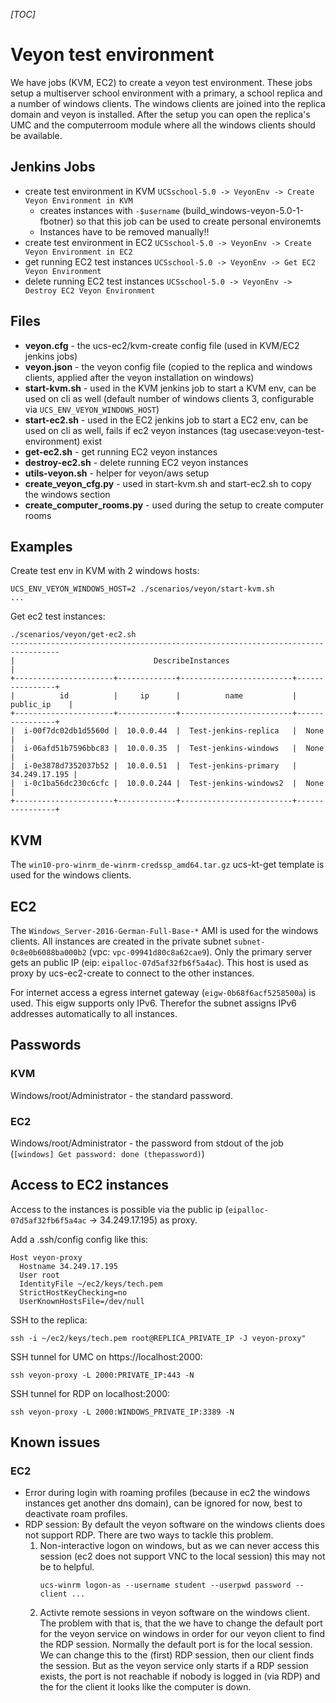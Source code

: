 _[TOC]_

# Veyon test environment

We have jobs (KVM, EC2) to create a veyon test environment. These jobs setup a
multiserver school environment with a primary, a school replica and a number
of windows clients. The windows clients are joined into the replica domain and
veyon is installed. After the setup you can open the replica's UMC and the
computerroom module where all the windows clients should be available.

## Jenkins Jobs

* create test environment in KVM `UCSschool-5.0 -> VeyonEnv -> Create Veyon Environment in KVM`
  * creates instances with `-$username` (build_windows-veyon-5.0-1-fbotner) so
    that this job can be used to create personal environemts
  * Instances have to be removed manually!!
* create test environment in EC2 `UCSschool-5.0 -> VeyonEnv -> Create Veyon Environment in EC2`
* get running EC2 test instances `UCSschool-5.0 -> VeyonEnv -> Get EC2 Veyon Environment`
* delete running EC2 test instances `UCSschool-5.0 -> VeyonEnv -> Destroy EC2 Veyon Environment`

## Files
* **veyon.cfg** - the ucs-ec2/kvm-create config file (used in KVM/EC2 jenkins jobs)
* **veyon.json** - the veyon config file (copied to the replica and windows clients, applied after the veyon installation on windows)
* **start-kvm.sh** - used in the KVM jenkins job to start a KVM env, can be used on cli as well (default number of windows clients 3, configurable via `UCS_ENV_VEYON_WINDOWS_HOST`)
* **start-ec2.sh** - used in the EC2 jenkins job to start a EC2 env, can be used on cli as well, fails if ec2 veyon instances (tag usecase:veyon-test-environment) exist
* **get-ec2.sh** - get running EC2 veyon instances
* **destroy-ec2.sh** - delete running EC2 veyon instances
* **utils-veyon.sh** - helper for veyon/aws setup
* **create_veyon_cfg.py** - used in start-kvm.sh and start-ec2.sh to copy the windows section
* **create_computer_rooms.py** - used during the setup to create computer rooms

## Examples

Create test env in KVM with 2 windows hosts:
```
UCS_ENV_VEYON_WINDOWS_HOST=2 ./scenarios/veyon/start-kvm.sh
...
```
Get ec2 test instances:
```
./scenarios/veyon/get-ec2.sh
---------------------------------------------------------------------------------
|                               DescribeInstances                               |
+----------------------+-------------+-------------------------+----------------+
|          id          |     ip      |          name           |   public_ip    |
+----------------------+-------------+-------------------------+----------------+
|  i-00f7dc02db1d5560d |  10.0.0.44  |  Test-jenkins-replica   |  None          |
|  i-06afd51b7596bbc83 |  10.0.0.35  |  Test-jenkins-windows   |  None          |
|  i-0e3878d7352037b52 |  10.0.0.51  |  Test-jenkins-primary   |  34.249.17.195 |
|  i-0c1ba56dc230c6cfc |  10.0.0.244 |  Test-jenkins-windows2  |  None          |
+----------------------+-------------+-------------------------+----------------+

```

## KVM

The `win10-pro-winrm_de-winrm-credssp_amd64.tar.gz` ucs-kt-get template is
used for the windows clients.

## EC2

The `Windows_Server-2016-German-Full-Base-*` AMI is used for the windows
clients. All instances are created in the private subnet
`subnet-0c8e0b6088ba000b2` (vpc: `vpc-09941d80c8a62cae9`). Only the primary
server gets an public IP (eip: `eipalloc-07d5af32fb6f5a4ac`). This host is
used as proxy by ucs-ec2-create to connect to the other instances.

For internet access a egress internet gateway (`eigw-0b68f6acf5258500a`) is
used. This eigw supports only IPv6. Therefor the subnet assigns IPv6 addresses
automatically to all instances.

## Passwords

### KVM

Windows/root/Administrator - the standard password.

### EC2

Windows/root/Administrator - the password from stdout of the job (`[windows] Get password: done (thepassword)`)

## Access to EC2 instances

Access to the instances is possible via the public ip
(`eipalloc-07d5af32fb6f5a4ac` -> 34.249.17.195) as proxy.

Add a .ssh/config config like this:
```
Host veyon-proxy
  Hostname 34.249.17.195
  User root
  IdentityFile ~/ec2/keys/tech.pem
  StrictHostKeyChecking=no
  UserKnownHostsFile=/dev/null
```

SSH to the replica:
```
ssh -i ~/ec2/keys/tech.pem root@REPLICA_PRIVATE_IP -J veyon-proxy"
```

SSH tunnel for UMC on https://localhost:2000:
```
ssh veyon-proxy -L 2000:PRIVATE_IP:443 -N
```

SSH tunnel for RDP on localhost:2000:
```
ssh veyon-proxy -L 2000:WINDOWS_PRIVATE_IP:3389 -N
```

## Known issues

### EC2

* Error during login with roaming profiles (because in ec2 the windows 
  instances get another dns domain), can be ignored for now, best to
  deactivate roam profiles.
* RDP session: By default the veyon software on the windows clients does not 
  support RDP. There are two ways to tackle this problem.
  1. Non-interactive logon on windows, but as we can never access this session
     (ec2 does not support VNC to the local session) this may not be to helpful.
     ```
     ucs-winrm logon-as --username student --userpwd password --client ...

     ```
  2. Activte remote sessions in veyon software on the windows client. The problem with
     that is, that the we have to change the default port for the veyon service on windows
     in order for our veyon client to find the RDP session. Normally the default port is for
     the local session. We can change this to the (first) RDP session, then our client finds
     the session. But as the veyon service only starts if a RDP session exists, the port is 
     not reachable if nobody is logged in (via RDP) and the for the client it looks like
     the computer is down.

